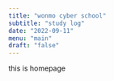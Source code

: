 ```yaml
---
title: "wonmo cyber school"
subtitle: "study log"
date: "2022-09-11"
menu: "main"
draft: "false"
---
```


this is homepage
